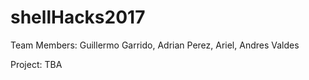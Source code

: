 # shellHacks2017

Team Members: Guillermo Garrido, Adrian Perez, Ariel, Andres Valdes 

Project: TBA



